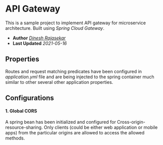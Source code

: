 # API Gateway

This is a sample project to implement API gateway for microservice architecture. Built using *Spring Cloud Gateway*.

- **Author** *[Dinesh Rajasekar](https://www.linkedin.com/in/dineshbabu-rajasekar)*
- **Last Updated** *2021-05-16*
 
## Properties

Routes and request matching predicates have been configured in *application.yml* file and are being injected to the spring container much similar to other several other application properties.

## Configurations
#### 1. Global CORS
A spring bean has been initialized and configured for Cross-origin-resource-sharing. Only clients (could be either web application or mobile apps) from the particular origins are allowed to access the allowed methods.
